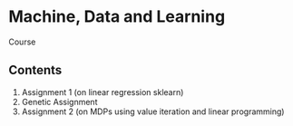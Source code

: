 # Machine, Data and Learning 
Course
## Contents
1. Assignment 1 (on linear regression sklearn)
2. Genetic Assignment 
3. Assignment 2 (on MDPs using value iteration and linear programming)